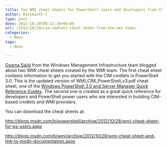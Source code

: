 ```yaml
---
title: Two WMI cheat sheets for PowerShell users and developers from the WMI team!
author: Ravikanth C
type: post
date: 2012-10-29T08:13:34+00:00
url: /2012/10/29/cim-cmdlets-cheat-sheet-from-the-wmi-team/
categories:
  - News
tags:
  - News

---
```

[Osama Sajid][1] from the Windows Management Infrastructure team blogged about two WMI cheat sheets created by the WMI team. The first cheat sheet contains information to get you started with the CIM cmdlets in PowerShell 3.0. This is the updated version of WMI\_CIM\_PowerShell_v3.pdf cheat sheet, one of the <a title="Windows Powershell 3.0 and Server Manager Quick Reference Guides" href="http://www.microsoft.com/en-us/download/details.aspx?id=30002" target="_blank">Windows PowerShell 3.0 and Server Manager Quick Reference Guides</a>. The second one is created as a great quick reference for developers and PowerShell power users who are interested in building CIM-based cmdlets and WMI providers.

You can download the cheat sheets at:

<a href="http://blogs.msdn.com/b/powershell/archive/2012/10/28/wmi-cheat-sheet-for-ps-users.aspx" target="_blank">http://blogs.msdn.com/b/powershell/archive/2012/10/28/wmi-cheat-sheet-for-ps-users.aspx</a>

<a href="http://blogs.msdn.com/b/wmi/archive/2012/10/28/wmi-cheat-sheet-and-link-to-msdn-documentation.aspx" target="_blank">http://blogs.msdn.com/b/wmi/archive/2012/10/28/wmi-cheat-sheet-and-link-to-msdn-documentation.aspx</a>

[1]: http://twitter.com/osamasajid